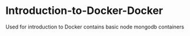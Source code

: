 # Introduction-to-Docker-Docker
Used for introduction to Docker contains basic node mongodb containers

